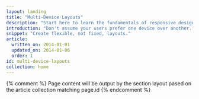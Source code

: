 ```yaml
---
layout: landing
title: "Multi-Device Layouts"
description: "Start here to learn the fundamentals of responsive design. We've taken a show-and-code approach: showing how design principles look to your users and how to code them."
introduction: "Don't assume your users prefer one device over another. Provide a great experience no matter what device they choose. Main goal for responsive web design: create sites, apps, and experiences that scale well across all devices."
snippet: "Create flexible, not fixed, layouts."
article:
  written_on: 2014-01-01
  updated_on: 2014-01-06
  order: 1
id: multi-device-layouts
collection: home
---
```


{% comment %}
Page content will be output by the section layout pased on the article collection matching page.id
{% endcomment %}

